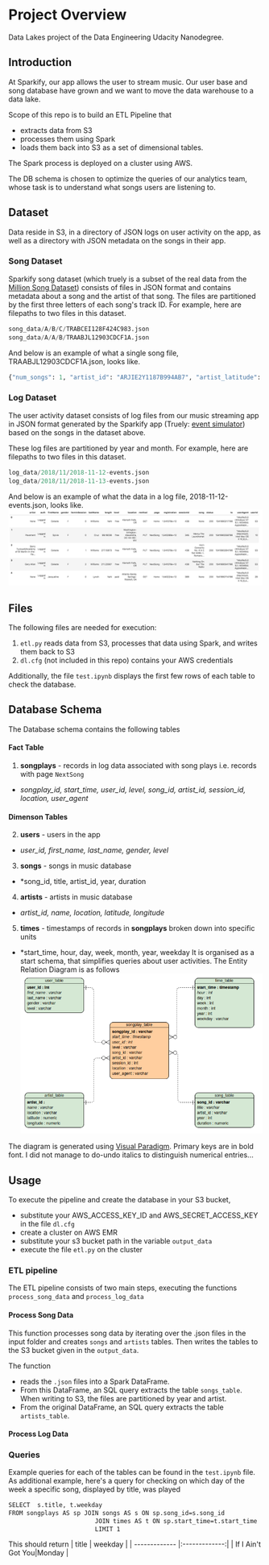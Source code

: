 # Project Overview

Data Lakes project of the Data Engineering Udacity Nanodegree.  

## Introduction

At Sparkify, our app allows the user to stream music. Our user base and song database have grown and we want to move the data warehouse to a data lake.

Scope of this repo is to build an ETL Pipeline that 
- extracts data from S3
- processes them using Spark
- loads them back into S3 as a set of dimensional tables.

The Spark process is deployed on a cluster using AWS.

The DB schema is chosen to optimize the queries of our analytics team, whose task is to understand what songs users are listening to. 

## Dataset
Data reside in S3, in a directory of JSON logs on user activity on the app, as well as a directory with JSON metadata on the songs in their app. 

### Song Dataset
Sparkify song dataset (which truely is a subset of the real data from the [Million Song Dataset](http://millionsongdataset.com/)) consists of files in JSON format and contains metadata about a song and the artist of that song. The files are partitioned by the first three letters of each song's track ID. For example, here are filepaths to two files in this dataset.
```python
song_data/A/B/C/TRABCEI128F424C983.json
song_data/A/A/B/TRAABJL12903CDCF1A.json
```
And below is an example of what a single song file, TRAABJL12903CDCF1A.json, looks like.
```python
{"num_songs": 1, "artist_id": "ARJIE2Y1187B994AB7", "artist_latitude": null, "artist_longitude": null, "artist_location": "", "artist_name": "Line Renaud", "song_id": "SOUPIRU12A6D4FA1E1", "title": "Der Kleine Dompfaff", "duration": 152.92036, "year": 0}
```
### Log Dataset
The user activity dataset consists of log files from our music streaming app in JSON format generated by the Sparkify app (Truely: [event simulator](https://github.com/Interana/eventsim)) based on the songs in the dataset above. 

These log files are partitioned by year and month. For example, here are filepaths to two files in this dataset.
```python
log_data/2018/11/2018-11-12-events.json
log_data/2018/11/2018-11-13-events.json
```
And below is an example of what the data in a log file, 2018-11-12-events.json, looks like.
![alt text](./log-data.png)

## Files 
The following files are needed for execution:
1. ```etl.py``` reads data from S3, processes that data using Spark, and writes them back to S3
2. ```dl.cfg``` (not included in this repo) contains your AWS credentials

Additionally, the file ```test.ipynb``` displays the first few rows of each table to check the database.

## Database Schema
The Database schema contains the following tables
#### Fact Table 
1. **songplays** - records in log data associated with song plays i.e. records with page ```NextSong```
* *songplay_id, start_time, user_id, level, song_id, artist_id, session_id, location, user_agent*
#### Dimenson Tables
2. **users** - users in the app 
* *user_id, first_name, last_name, gender, level*
3. **songs** - songs in music database
* *song_id, title, artist_id, year, duration
4. **artists** - artists in music database
* *artist_id, name, location, latitude, longitude*
5. **times** - timestamps of records in **songplays** broken down into specific units
* *start_time, hour, day, week, month, year, weekday
It is organised as a start schema, that simplifies queries about user activities. The Entity Relation Diagram is as follows
![alt text](./sparkify_schema_2.png)

The diagram is generated using [Visual Paradigm](https://online.visual-paradigm.com/diagrams/features/erd-tool/). Primary keys are in bold font. I did not manage to do-undo italics to distinguish numerical entries...

## Usage

To execute the pipeline and create the database in your S3 bucket, 
- substitute your AWS_ACCESS_KEY_ID and AWS_SECRET_ACCESS_KEY in the file ```dl.cfg```
- create a cluster on AWS EMR
- substitute your s3 bucket path in the variable ```output_data```
- execute the file ```etl.py``` on the cluster

### ETL pipeline
The ETL pipeline consists of two main steps, executing the functions ```process_song_data``` and ```process_log_data```

#### Process Song Data
This function processes song data by iterating over the .json files in the input folder and creates ```songs``` and ```artists``` tables. Then writes the tables to the S3 bucket given in the ```output_data```.

The function 
- reads the ```.json``` files into a Spark DataFrame. 
- From this DataFrame, an SQL query extracts the table ```songs_table```. When writing to S3, the files are partitioned by year and artist.
- From the original DataFrame, an SQL query extracts the table ```artists_table```.

#### Process Log Data

### Queries
Example queries for each of the tables can be found in the ```test.ipynb``` file. As additional example, here's a query for checking on which day of the week a specific song, displayed by title, was played
```
SELECT  s.title, t.weekday 
FROM songplays AS sp JOIN songs AS s ON sp.song_id=s.song_id
                        JOIN times AS t ON sp.start_time=t.start_time
                        LIMIT 1
```
This should return 
| title         | weekday       |
| ------------- |:-------------:| 
| If I Ain't Got You|Monday              |

